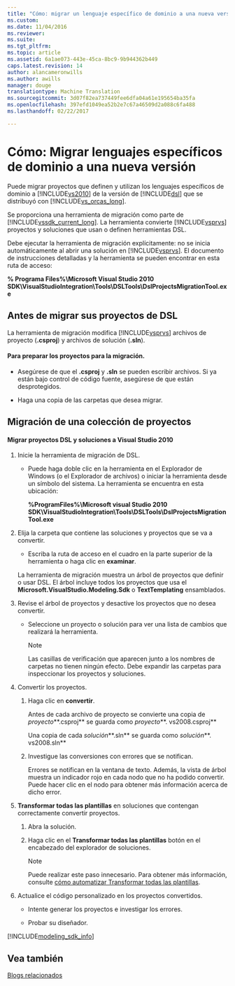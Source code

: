 ```yaml
---
title: "Cómo: migrar un lenguaje específico de dominio a una nueva versión | Documentos de Microsoft"
ms.custom: 
ms.date: 11/04/2016
ms.reviewer: 
ms.suite: 
ms.tgt_pltfrm: 
ms.topic: article
ms.assetid: 6a1ae073-443e-45ca-8bc9-9b944362b449
caps.latest.revision: 14
author: alancameronwills
ms.author: awills
manager: douge
translationtype: Machine Translation
ms.sourcegitcommit: 3d07f82ea737449fee6dfa04a61e195654ba35fa
ms.openlocfilehash: 397efd1049ea52b2e7c67a46509d2a088c6fa488
ms.lasthandoff: 02/22/2017

---
```

# <a name="how-to-migrate-a-domain-specific-language-to-a-new-version"></a>Cómo: Migrar lenguajes específicos de dominio a una nueva versión
Puede migrar proyectos que definen y utilizan los lenguajes específicos de dominio a [!INCLUDE[vs2010](../misc/includes/vs2010_md.md)] de la versión de [!INCLUDE[dsl](../modeling/includes/dsl_md.md)] que se distribuyó con [!INCLUDE[vs_orcas_long](../debugger/includes/vs_orcas_long_md.md)].  
  
 Se proporciona una herramienta de migración como parte de [!INCLUDE[vssdk_current_long](../misc/includes/vssdk_current_long_md.md)]. La herramienta convierte [!INCLUDE[vsprvs](../code-quality/includes/vsprvs_md.md)] proyectos y soluciones que usan o definen herramientas DSL.  
  
 Debe ejecutar la herramienta de migración explícitamente: no se inicia automáticamente al abrir una solución en [!INCLUDE[vsprvs](../code-quality/includes/vsprvs_md.md)]. El documento de instrucciones detalladas y la herramienta se pueden encontrar en esta ruta de acceso:  
  
 **% Programa Files%\Microsoft Visual Studio 2010 SDK\VisualStudioIntegration\Tools\DSLTools\DslProjectsMigrationTool.exe**  
  
## <a name="before-you-migrate-your-dsl-projects"></a>Antes de migrar sus proyectos de DSL  
 La herramienta de migración modifica [!INCLUDE[vsprvs](../code-quality/includes/vsprvs_md.md)] archivos de proyecto (**.csproj**) y archivos de solución (**.sln**).  
  
#### <a name="to-prepare-projects-for-migration"></a>Para preparar los proyectos para la migración.  
  
-   Asegúrese de que el **.csproj** y **.sln** se pueden escribir archivos. Si ya están bajo control de código fuente, asegúrese de que están desprotegidos.  
  
-   Haga una copia de las carpetas que desea migrar.  
  
## <a name="migrating-a-collection-of-projects"></a>Migración de una colección de proyectos  
  
#### <a name="to-migrate-dsl-projects-and-solutions-to-visual-studio-2010"></a>Migrar proyectos DSL y soluciones a Visual Studio 2010  
  
1.  Inicie la herramienta de migración de DSL.  
  
    -   Puede haga doble clic en la herramienta en el Explorador de Windows (o el Explorador de archivos) o iniciar la herramienta desde un símbolo del sistema. La herramienta se encuentra en esta ubicación:  
  
         **%ProgramFiles%\Microsoft visual Studio 2010 SDK\VisualStudioIntegration\Tools\DSLTools\DslProjectsMigrationTool.exe**  
  
2.  Elija la carpeta que contiene las soluciones y proyectos que se va a convertir.  
  
    -   Escriba la ruta de acceso en el cuadro en la parte superior de la herramienta o haga clic en **examinar**.  
  
     La herramienta de migración muestra un árbol de proyectos que definir o usar DSL. El árbol incluye todos los proyectos que usa el **Microsoft.VisualStudio.Modeling.Sdk** o **TextTemplating** ensamblados.  
  
3.  Revise el árbol de proyectos y desactive los proyectos que no desea convertir.  
  
    -   Seleccione un proyecto o solución para ver una lista de cambios que realizará la herramienta.  
  
        > [!NOTE]
        >  Las casillas de verificación que aparecen junto a los nombres de carpetas no tienen ningún efecto. Debe expandir las carpetas para inspeccionar los proyectos y soluciones.  
  
4.  Convertir los proyectos.  
  
    1.  Haga clic en **convertir**.  
  
         Antes de cada archivo de proyecto se convierte una copia de *proyecto***.csproj** se guarda como *proyecto***. vs2008.csproj**  
  
         Una copia de cada *solución***.sln** se guarda como *solución***. vs2008.sln**  
  
    2.  Investigue las conversiones con errores que se notifican.  
  
         Errores se notifican en la ventana de texto. Además, la vista de árbol muestra un indicador rojo en cada nodo que no ha podido convertir. Puede hacer clic en el nodo para obtener más información acerca de dicho error.  
  
5.  **Transformar todas las plantillas** en soluciones que contengan correctamente convertir proyectos.  
  
    1.  Abra la solución.  
  
    2.  Haga clic en el **Transformar todas las plantillas** botón en el encabezado del explorador de soluciones.  
  
        > [!NOTE]
        >  Puede realizar este paso innecesario. Para obtener más información, consulte [cómo automatizar Transformar todas las plantillas](http://msdn.microsoft.com/en-us/b63cfe20-fe5e-47cc-9506-59b29bca768a).  
  
6.  Actualice el código personalizado en los proyectos convertidos.  
  
    -   Intente generar los proyectos e investigar los errores.  
  
    -   Probar su diseñador.  
  

[!INCLUDE[modeling_sdk_info](includes/modeling_sdk_info.md)]

## <a name="see-also"></a>Vea también  
 [Blogs relacionados](https://blogs.msdn.microsoft.com/visualstudioalm/tag/code-index/)


